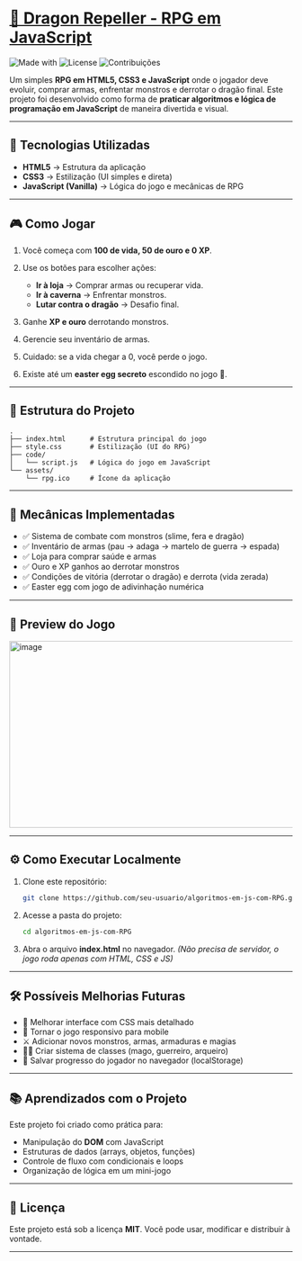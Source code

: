 # [🐉 Dragon Repeller - RPG em JavaScript](https://fabiodejesusfferreira.github.io/Dragon-Repeller/)

![Made with](https://img.shields.io/badge/made%20with-JavaScript-blue)
![License](https://img.shields.io/badge/license-MIT-green)
![Contribuições](https://img.shields.io/badge/contribuições-bem--vindas-brightgreen)

Um simples **RPG em HTML5, CSS3 e JavaScript** onde o jogador deve evoluir, comprar armas, enfrentar monstros e derrotar o dragão final.
Este projeto foi desenvolvido como forma de **praticar algoritmos e lógica de programação em JavaScript** de maneira divertida e visual.

---

## 🚀 Tecnologias Utilizadas

* **HTML5** → Estrutura da aplicação
* **CSS3** → Estilização (UI simples e direta)
* **JavaScript (Vanilla)** → Lógica do jogo e mecânicas de RPG

---

## 🎮 Como Jogar

1. Você começa com **100 de vida, 50 de ouro e 0 XP**.
2. Use os botões para escolher ações:

   * **Ir à loja** → Comprar armas ou recuperar vida.
   * **Ir à caverna** → Enfrentar monstros.
   * **Lutar contra o dragão** → Desafio final.
3. Ganhe **XP e ouro** derrotando monstros.
4. Gerencie seu inventário de armas.
5. Cuidado: se a vida chegar a 0, você perde o jogo.
6. Existe até um **easter egg secreto** escondido no jogo 👀.

---

## 📂 Estrutura do Projeto

```
.
├── index.html      # Estrutura principal do jogo
├── style.css       # Estilização (UI do RPG)
├── code/
│   └── script.js   # Lógica do jogo em JavaScript
└── assets/
    └── rpg.ico     # Ícone da aplicação
```

---

## 🧩 Mecânicas Implementadas

* ✅ Sistema de combate com monstros (slime, fera e dragão)
* ✅ Inventário de armas (pau → adaga → martelo de guerra → espada)
* ✅ Loja para comprar saúde e armas
* ✅ Ouro e XP ganhos ao derrotar monstros
* ✅ Condições de vitória (derrotar o dragão) e derrota (vida zerada)
* ✅ Easter egg com jogo de adivinhação numérica

---

## 📸 Preview do Jogo
<img width="1864" height="332" alt="image" src="https://github.com/user-attachments/assets/3c01a500-649e-4092-9a01-ddf73e08073a" />


---

## ⚙️ Como Executar Localmente

1. Clone este repositório:

   ```bash
   git clone https://github.com/seu-usuario/algoritmos-em-js-com-RPG.git
   ```
2. Acesse a pasta do projeto:

   ```bash
   cd algoritmos-em-js-com-RPG
   ```
3. Abra o arquivo **index.html** no navegador.
   *(Não precisa de servidor, o jogo roda apenas com HTML, CSS e JS)*

---

## 🛠️ Possíveis Melhorias Futuras

* 🎨 Melhorar interface com CSS mais detalhado
* 📱 Tornar o jogo responsivo para mobile
* ⚔️ Adicionar novos monstros, armas, armaduras e magias
* 🧙‍♂️ Criar sistema de classes (mago, guerreiro, arqueiro)
* 💾 Salvar progresso do jogador no navegador (localStorage)

---

## 📚 Aprendizados com o Projeto

Este projeto foi criado como prática para:

* Manipulação do **DOM** com JavaScript
* Estruturas de dados (arrays, objetos, funções)
* Controle de fluxo com condicionais e loops
* Organização de lógica em um mini-jogo

---

## 📜 Licença

Este projeto está sob a licença **MIT**.
Você pode usar, modificar e distribuir à vontade.

---

